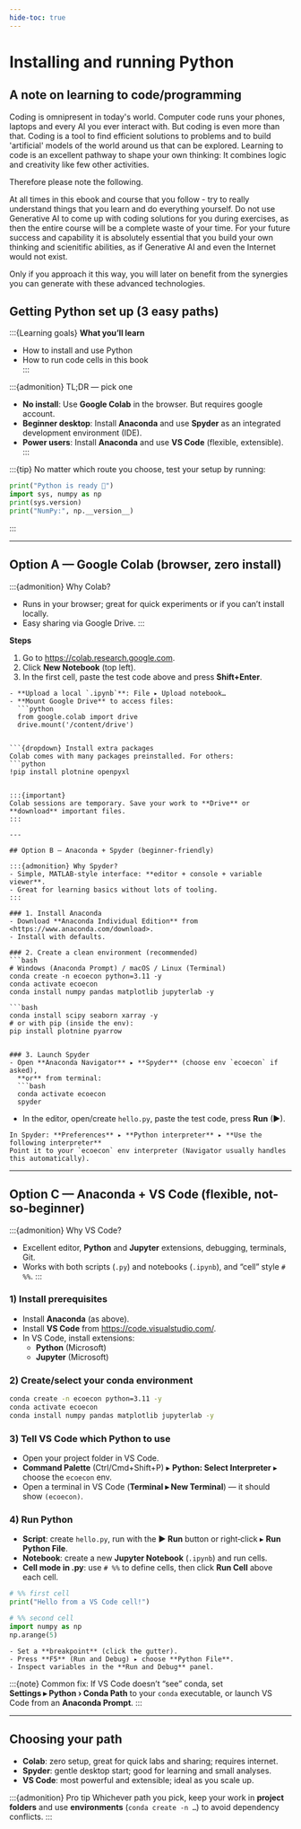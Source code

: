 ```yaml
---
hide-toc: true
---
```


# Installing and running Python   <!-- Add this -->


## A note on learning to code/programming

Coding is omnipresent in today's world. Computer code runs your phones, laptops and every AI you ever interact with.
But coding is even more than that. Coding is a tool to find efficient solutions to problems and to build 'artificial' models of the world around us that can be explored. Learning to code is an excellent pathway to shape your own thinking: It combines logic and creativity like few other activities. 

Therefore please note the following.

At all times in this ebook and course that you follow - try to really understand things that you learn and do everything yourself. Do not use Generative AI to come up with coding solutions for you during exercises, as then the entire course will be a complete waste of your time. For your future success and capability it is absolutely essential that you build your own thinking and scienitific abilities, as if Generative AI and even the Internet would not exist. 

Only if you approach it this way, you will later on benefit from the synergies you can generate with these advanced technologies. 

## Getting Python set up (3 easy paths)

:::{Learning goals}
**What you’ll learn**
- How to install and use Python
- How to run code cells in this book  
:::



:::{admonition} TL;DR — pick one
- **No install**: Use **Google Colab** in the browser. But requires google account.
- **Beginner desktop**: Install **Anaconda** and use **Spyder** as an integrated development environment (IDE).
- **Power users**: Install **Anaconda** and use **VS Code** (flexible, extensible).
:::

:::{tip}
No matter which route you choose, test your setup by running:

```python
print("Python is ready 🎉")
import sys, numpy as np
print(sys.version)
print("NumPy:", np.__version__)
```
:::

---

## Option A — Google Colab (browser, zero install)

:::{admonition} Why Colab?
- Runs in your browser; great for quick experiments or if you can’t install locally.
- Easy sharing via Google Drive.
:::

**Steps**
1. Go to <https://colab.research.google.com>.
2. Click **New Notebook** (top left).
3. In the first cell, paste the test code above and press **Shift+Enter**.

```{dropdown} Upload data or notebooks
- **Upload a local `.ipynb`**: File ▸ Upload notebook…
- **Mount Google Drive** to access files:
  ```python
  from google.colab import drive
  drive.mount('/content/drive')
  ```
```

```{dropdown} Install extra packages
Colab comes with many packages preinstalled. For others:
```python
!pip install plotnine openpyxl
```
```

:::{important}
Colab sessions are temporary. Save your work to **Drive** or **download** important files.
:::

---

## Option B — Anaconda + Spyder (beginner‑friendly)

:::{admonition} Why Spyder?
- Simple, MATLAB‑style interface: **editor + console + variable viewer**.
- Great for learning basics without lots of tooling.
:::

### 1. Install Anaconda
- Download **Anaconda Individual Edition** from <https://www.anaconda.com/download>.
- Install with defaults.

### 2. Create a clean environment (recommended)
```bash
# Windows (Anaconda Prompt) / macOS / Linux (Terminal)
conda create -n ecoecon python=3.11 -y
conda activate ecoecon
conda install numpy pandas matplotlib jupyterlab -y
```

```{dropdown} (Optional) Add more packages
```bash
conda install scipy seaborn xarray -y
# or with pip (inside the env):
pip install plotnine pyarrow
```
```

### 3. Launch Spyder
- Open **Anaconda Navigator** ▸ **Spyder** (choose env `ecoecon` if asked),  
  **or** from terminal:
  ```bash
  conda activate ecoecon
  spyder
  ```
- In the editor, open/create `hello.py`, paste the test code, press **Run** (▶).

```{dropdown} Ensure Spyder uses the right environment
In Spyder: **Preferences** ▸ **Python interpreter** ▸ **Use the following interpreter**  
Point it to your `ecoecon` env interpreter (Navigator usually handles this automatically).
```

---

## Option C — Anaconda + VS Code (flexible, not-so-beginner)

:::{admonition} Why VS Code?
- Excellent editor, **Python** and **Jupyter** extensions, debugging, terminals, Git.
- Works with both scripts (`.py`) and notebooks (`.ipynb`), and “cell” style `# %%`.
:::

### 1) Install prerequisites
- Install **Anaconda** (as above).
- Install **VS Code** from <https://code.visualstudio.com/>.
- In VS Code, install extensions:
  - **Python** (Microsoft)
  - **Jupyter** (Microsoft)

### 2) Create/select your conda environment
```bash
conda create -n ecoecon python=3.11 -y
conda activate ecoecon
conda install numpy pandas matplotlib jupyterlab -y
```

### 3) Tell VS Code which Python to use
- Open your project folder in VS Code.
- **Command Palette** (Ctrl/Cmd+Shift+P) ▸ **Python: Select Interpreter** ▸ choose the `ecoecon` env.
- Open a terminal in VS Code (**Terminal ▸ New Terminal**) — it should show `(ecoecon)`.

### 4) Run Python
- **Script**: create `hello.py`, run with the **▶ Run** button or right‑click ▸ **Run Python File**.
- **Notebook**: create a new **Jupyter Notebook** (`.ipynb`) and run cells.
- **Cell mode in .py**: use `# %%` to define cells, then click **Run Cell** above each cell.

```python
# %% first cell
print("Hello from a VS Code cell!")

# %% second cell
import numpy as np
np.arange(5)
```

```{dropdown} Debugging quick start
- Set a **breakpoint** (click the gutter).
- Press **F5** (Run and Debug) ▸ choose **Python File**.
- Inspect variables in the **Run and Debug** panel.
```

:::{note}
Common fix: If VS Code doesn’t “see” conda, set  
**Settings ▸ Python › Conda Path** to your `conda` executable, or launch VS Code from an **Anaconda Prompt**.
:::

---

## Choosing your path

- **Colab**: zero setup, great for quick labs and sharing; requires internet.
- **Spyder**: gentle desktop start; good for learning and small analyses.
- **VS Code**: most powerful and extensible; ideal as you scale up.

:::{admonition} Pro tip
Whichever path you pick, keep your work in **project folders** and use **environments** (`conda create -n …`) to avoid dependency conflicts.
:::
